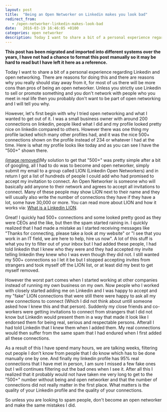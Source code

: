 ```yaml
---
layout: post
title:  "Being an Open Networker on Linkedin makes you look bad"
redirect_from:
   - /open-networker-linkedin-makes-look-bad
date:   2016-03-19 16:46:05 +0100
categories: open networker
description: Today I want to share a bit of a personal experience regarding Linkedin and open networking. There are reasons for doing this and there are reasons why you really should stay away from it, for most of...
---
```


**This post has been migrated and imported into different systems over the years, I have not had a chance to format this post manually so it may be hard to read but I have left it here as a reference.**

Today I want to share a bit of a personal experience regarding Linkedin and open networking. There are reasons for doing this and there are reasons why you really should stay away from it, for most of us there will be more cons than pros of being an open networker. Unless you strictly use Linkedin to sell or promote something and you don't network with people who you meet in real life then you probably don't want to be part of open networking and I will tell you why.  
  
 However, let's first begin with why I tried open networking and what I wanted to get out of it. I was a small business owner with around 200 connections on linkedin, people liked what I did and my profile looked pretty nice on linkedin compared to others. However there was one thing my profile lacked which many other profiles had, and it was the nice 500+ connections shown on the profile instead of 234 or whatever I had at the time. Here is what my profile looks like today and as you can see I have the "500+" shown there.  
  
[(image removed)](http://tenghamn.com/wp-content/uploads/2016/03/de8fd65f5958168cbac217dc8b79ab90.png)My solution to get that "500+" was pretty simple after a bit of googling, all I had to do was to become and open networker, simply submit my email to a group called LION (Linkedin Open Networkers) and in return I got a list of hundreds of people I could add who had promised to accept my invitation to connect. An Open Networker is someone who will basically add anyone to their network and agrees to accept all invitations to connect. Many of these people may show LION next to their name and they will usually also write the number of connections they have if they have a lot, some have 30,000 or more. You can read more about LION and how it works via: [What is a Linkedin LION](http://maximizesocialbusiness.com/what-is-a-linkedin-lion-290/).  
  
 Great! I quickly had 500+ connections and some looked pretty good as they were CEOs and the like, but then the spam started raining in. I quickly realized that I had made a mistake as I started receiving messages like "Thanks for connecting, please take a look at my website" or "I see that you work in an IT field, we are here to help, hire us now". A lot of this stuff is what you try to filter out of your inbox but I had added these people, I had told linkedin that I knew who they were and they had accepted my invite telling linkedin they knew who I was even though they did not. I still wanted my 500+ connections so I let it be but I stopped accepting invites from strangers and took myself off the LION list, or at least did my best to get myself removed.  
  
 However the worst part comes when I started working at other companies instead of running my own business on my own. Now people who I worked with closely started adding me on Linkedin and I was happy to accept and my "fake" LION connections that were still there were happy to ask all my new connections to connect (Which I did not think about untill someone asked how I knew this and that person). Suddenly my close friends and co-workers were getting invitations to connect from strangers that I did not know but Linkedin would present them in a way that made it look like I endorsed them for being real, serious and respectable persons. Afterall I had told Linkedin that I knew them when I added them. My real connections would then suffer from the same spam that I had endured when I first added all these connections.  
  
 As a result of this I have spend many hours, we are talking weeks, filtering out people I don't know from people that I do know which has to be done manually one by one. And finally my linkedin profile has 95% real connections that I have met in person, I am sure I missed a few fake ones but I will continues filtering out the bad ones when I see it. After all this I realized that it probably would not have taken me very long to get to the "500+" number without being and open networker and that the number of connections did not really matter in the first place. What matters is the quality of your Linkedin profile and the quality of your connections.  
  
 So unless you are looking to spam people, don't become an open networker and make the same mistakes I did.